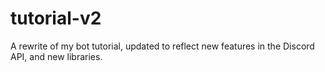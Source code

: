 # tutorial-v2

A rewrite of my bot tutorial, updated to reflect new features in the Discord API, and new libraries.
